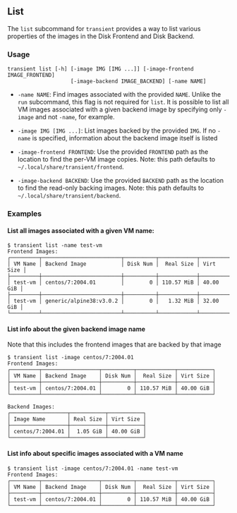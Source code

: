 ## List

The `list` subcommand for `transient` provides a way to list various properties of the
images in the Disk Frontend and Disk Backend.

### Usage

```
transient list [-h] [-image IMG [IMG ...]] [-image-frontend IMAGE_FRONTEND]
                    [-image-backend IMAGE_BACKEND] [-name NAME]
```

- `-name NAME`: Find images associated with the provided `NAME`. Unlike the `run`
subcommand, this flag is not required for `list`. It is possible to list all VM
images associated with a given backend image by specifying only `-image` and not
`-name`, for example.

- `-image IMG [IMG ...]`: List images backed by the provided `IMG`. If no `-name`
is specified, information about the backend image itself is listed

- `-image-frontend FRONTEND`: Use the provided `FRONTEND` path as the location to
find the per-VM image copies. Note: this path defaults to
`~/.local/share/transient/frontend`.

- `-image-backend BACKEND`: Use the provided `BACKEND` path as the location to
find the read-only backing images. Note: this path defaults to
`~/.local/share/transient/backend`.

### Examples

#### List all images associated with a given VM name:
```
$ transient list -name test-vm
Frontend Images:
┌─────────┬─────────────────────────┬──────────┬────────────┬───────────┐
│ VM Name │ Backend Image           │ Disk Num │  Real Size │ Virt Size │
├─────────┼─────────────────────────┼──────────┼────────────┼───────────┤
│ test-vm │ centos/7:2004.01        │        0 │ 110.57 MiB │ 40.00 GiB │
├─────────┼─────────────────────────┼──────────┼────────────┼───────────┤
│ test-vm │ generic/alpine38:v3.0.2 │        0 │   1.32 MiB │ 32.00 GiB │
└─────────┴─────────────────────────┴──────────┴────────────┴───────────┘
```

#### List info about the given backend image name

Note that this includes the frontend images that are backed by that image
```
$ transient list -image centos/7:2004.01
Frontend Images:
┌─────────┬──────────────────┬──────────┬────────────┬───────────┐
│ VM Name │ Backend Image    │ Disk Num │  Real Size │ Virt Size │
├─────────┼──────────────────┼──────────┼────────────┼───────────┤
│ test-vm │ centos/7:2004.01 │        0 │ 110.57 MiB │ 40.00 GiB │
└─────────┴──────────────────┴──────────┴────────────┴───────────┘

Backend Images:
┌──────────────────┬───────────┬───────────┐
│ Image Name       │ Real Size │ Virt Size │
├──────────────────┼───────────┼───────────┤
│ centos/7:2004.01 │  1.05 GiB │ 40.00 GiB │
└──────────────────┴───────────┴───────────┘
```

#### List info about specific images associated with a VM name
```
$ transient list -image centos/7:2004.01 -name test-vm
Frontend Images:
┌─────────┬──────────────────┬──────────┬────────────┬───────────┐
│ VM Name │ Backend Image    │ Disk Num │  Real Size │ Virt Size │
├─────────┼──────────────────┼──────────┼────────────┼───────────┤
│ test-vm │ centos/7:2004.01 │        0 │ 110.57 MiB │ 40.00 GiB │
└─────────┴──────────────────┴──────────┴────────────┴───────────┘
```
